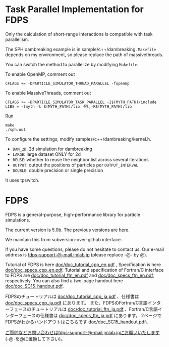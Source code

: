 # Task Parallel Implementation for FDPS

Only the calculation of short-range interactions is compatible with task parallelism.

The SPH dambreaking example is in sample/c++/dambreaking.
`Makefile` depends on my environment, so please replace the path of massivethreads.

You can switch the method to parallelize by modifying `Makefile`.

To enable OpenMP, comment out
```
CFLAGS += -DPARTICLE_SIMULATOR_THREAD_PARALLEL -fopenmp
```

To enable MassiveThreads, comment out
```
CFLAGS += -DPARTICLE_SIMULATOR_TASK_PARALLEL -I$(MYTH_PATH)/include
LIBS = -lmyth -L $(MYTH_PATH)/lib -Wl,-R$(MYTH_PATH)/lib
```

Run
```
make
./sph.out
```

To configure the settings, modify samples/c++/dambreaking/kernel.h.

* `DAM_2D`: 2d simulation for dambreaking
* `LARGE`: large dataset ONLY for 2d
* `REUSE`: whether to reuse the neighbor list across several iterations
* `OUTPUT`: output the positions of particles per `OUTPUT_INTERVAL`
* `DOUBLE`: double precision or single precision

It uses tpswitch.

# FDPS

FDPS is a general-purpose, high-performance library for particle simulations.

The current version is 5.0b. The previous versions are [here](https://github.com/FDPS/FDPS/releases).

We maintain this from subversion-over-github interface.

If you have some questions, please do not hesitate to contact us. Our
e-mail address is fdps-support-@-mail.jmlab.jp (please replace -@- by @).

Tutorial of FDPS is here
[doc/doc_tutorial_cpp_en.pdf](https://github.com/FDPS/FDPS/blob/master/doc/doc_tutorial_cpp_en.pdf?raw=true)
, Specification is here
[doc/doc_specs_cpp_en.pdf](https://github.com/FDPS/FDPS/blob/master/doc/doc_specs_cpp_en.pdf?raw=true).
Tutorial and specification of Fortran/C interface to FDPS are
[doc/doc_tutorial_ftn_en.pdf](https://github.com/FDPS/FDPS/blob/master/doc/doc_tutorial_ftn_en.pdf?raw=true)
and
[doc/doc_specs_ftn_en.pdf](https://github.com/FDPS/FDPS/blob/master/doc/doc_specs_ftn_en.pdf?raw=true),
respectively.
You can also find a two-page handout here
[doc/doc_SC15_handout.pdf](https://github.com/FDPS/FDPS/blob/master/doc/doc_SC15_handout.pdf?raw=true).


FDPSのチュートリアルは
[doc/doc_tutorial_cpp_ja.pdf](https://github.com/FDPS/FDPS/blob/master/doc/doc_tutorial_cpp_ja.pdf?raw=true)
、仕様書は
[doc/doc_specs_cpp_ja.pdf](https://github.com/FDPS/FDPS/blob/master/doc/doc_specs_cpp_ja.pdf?raw=true)
にあります。
また、FDPSのFortran/C言語インターフェースのチュートリアルは
[doc/doc_tutorial_ftn_ja.pdf](https://github.com/FDPS/FDPS/blob/master/doc/doc_tutorial_ftn_ja.pdf?raw=true)
、Fortran/C言語インターフェースの仕様書は
[doc/doc_specs_ftn_ja.pdf](https://github.com/FDPS/FDPS/blob/master/doc/doc_specs_ftn_ja.pdf?raw=true)
にあります。
2ページでFDPSがわかるハンドアウトはこちらです
[doc/doc_SC15_handout.pdf](https://github.com/FDPS/FDPS/blob/master/doc/doc_SC15_handout.pdf?raw=true)。

ご質問などお問い合わせはfdps-support-@-mail.jmlab.jpにお願いいたします (-@-を@に置換して下さい)。

